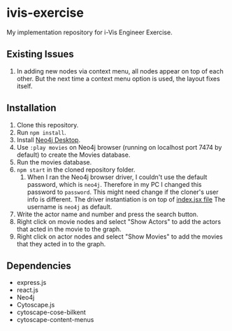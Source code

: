 # ivis-exercise
My implementation repository for i-Vis Engineer Exercise.

## Existing Issues
1. In adding new nodes via context menu, all nodes appear on top of each other. But the next time a context menu
option is used, the layout fixes itself.

## Installation
1. Clone this repository.
2. Run `npm install`.
2. Install [Neo4j Desktop](https://neo4j.com/download/).
3. Use `:play movies` on Neo4j browser (running on localhost port 7474 by default) to create the Movies database.
4. Run the movies database.
5. `npm start` in the cloned repository folder.
    1. When I ran the Neo4j browser driver, I couldn't use the default password, which is `neo4j`. Therefore in my PC I 
    changed this password to `password`. This might need change if the cloner's user info is different. The driver
    instantiation is on top of [index.jsx file](/public/javascripts/index.jsx) The username is `neo4j` as default.
6. Write the actor name and number and press the search button.
7. Right click on movie nodes and select "Show Actors" to add the actors that acted in the movie to the graph.
8. Right click on actor nodes and select "Show Movies" to add the movies that they acted in to the graph.

## Dependencies
* express.js
* react.js
* Neo4j
* Cytoscape.js
* cytoscape-cose-bilkent
* cytoscape-content-menus

